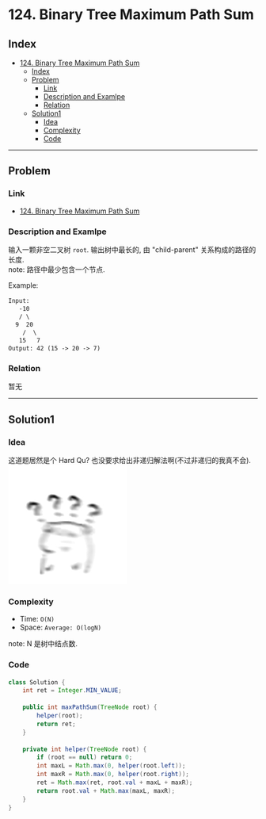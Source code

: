 # 124. Binary Tree Maximum Path Sum

## Index

- [124. Binary Tree Maximum Path Sum](#124-binary-tree-maximum-path-sum)
  - [Index](#index)
  - [Problem](#problem)
    - [Link](#link)
    - [Description and Examlpe](#description-and-examlpe)
    - [Relation](#relation)
  - [Solution1](#solution1)
    - [Idea](#idea)
    - [Complexity](#complexity)
    - [Code](#code)

----

## Problem

### Link

- [124. Binary Tree Maximum Path Sum][1]

### Description and Examlpe

输入一颗非空二叉树 `root`. 输出树中最长的, 由 "child-parent" 关系构成的路径的长度.  
note: 路径中最少包含一个节点.

Example:

```nohighlight
Input:
   -10
   / \
  9  20
    /  \
   15   7
Output: 42 (15 -> 20 -> 7)
```

### Relation

暂无

----

## Solution1

### Idea

这道题居然是个 Hard Qu? 也没要求给出非递归解法啊(不过非递归的我真不会).  
![124.figure1.jpg][2]

### Complexity

- Time: `O(N)`
- Space: `Average: O(logN)`

note: N 是树中结点数.

### Code

```java
class Solution {
    int ret = Integer.MIN_VALUE;

    public int maxPathSum(TreeNode root) {
        helper(root);
        return ret;
    }

    private int helper(TreeNode root) {
        if (root == null) return 0;
        int maxL = Math.max(0, helper(root.left));
        int maxR = Math.max(0, helper(root.right));
        ret = Math.max(ret, root.val + maxL + maxR);
        return root.val + Math.max(maxL, maxR);
    }
}
```

[1]: https://leetcode.com/problems/binary-tree-maximum-path-sum/
[2]: ./images/124.figure1.jpg

